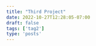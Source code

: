 ```yaml
---
title: "Third Project"
date: 2022-10-27T12:28:05-07:00
draft: false
tags: ['tag2']
type: 'posts'
---
```


